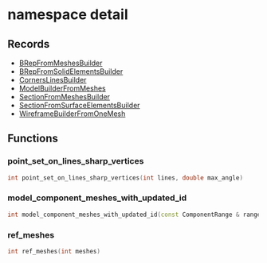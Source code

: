 # namespace detail

## Records

- [BRepFromMeshesBuilder](BRepFromMeshesBuilder.md)
- [BRepFromSolidElementsBuilder](BRepFromSolidElementsBuilder.md)
- [CornersLinesBuilder](CornersLinesBuilder.md)
- [ModelBuilderFromMeshes](ModelBuilderFromMeshes.md)
- [SectionFromMeshesBuilder](SectionFromMeshesBuilder.md)
- [SectionFromSurfaceElementsBuilder](SectionFromSurfaceElementsBuilder.md)
- [WireframeBuilderFromOneMesh](WireframeBuilderFromOneMesh.md)

## Functions

### point_set_on_lines_sharp_vertices

```cpp
int point_set_on_lines_sharp_vertices(int lines, double max_angle)
```

### model_component_meshes_with_updated_id

```cpp
int model_component_meshes_with_updated_id(const ComponentRange & range)
```

### ref_meshes

```cpp
int ref_meshes(int meshes)
```
